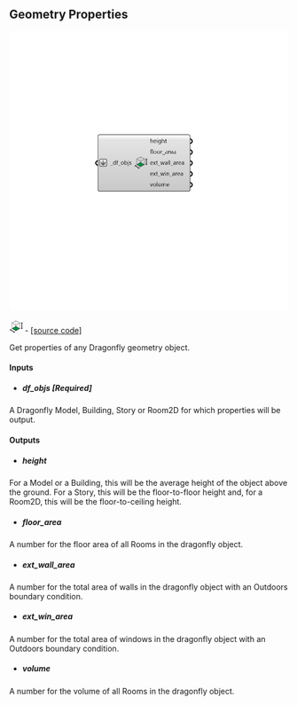 ## Geometry Properties

![](../../images/components/Geometry_Properties.png)

![](../../images/icons/Geometry_Properties.png) - [[source code]](https://github.com/ladybug-tools/dragonfly-grasshopper/blob/master/dragonfly_grasshopper/src//DF%20Geometry%20Properties.py)


Get properties of any Dragonfly geometry object. 



#### Inputs
* ##### df_objs [Required]
A Dragonfly Model, Building, Story or Room2D for which properties will be output. 

#### Outputs
* ##### height
For a Model or a Building, this will be the average height of the object above the ground. For a Story, this will be the floor-to-floor height and, for a Room2D, this will be the floor-to-ceiling height. 
* ##### floor_area
A number for the floor area  of all Rooms in the dragonfly object. 
* ##### ext_wall_area
A number for the total area of walls in the dragonfly object with an Outdoors boundary condition. 
* ##### ext_win_area
A number for the total area of windows in the dragonfly object with an Outdoors boundary condition. 
* ##### volume
A number for the volume of all Rooms in the dragonfly object. 